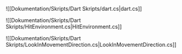 ![[Dokumentation/Skripts/Dart Skripts/dart.cs|dart.cs]]

![[Dokumentation/Skripts/Dart Skripts/HitEnvironment.cs|HitEnvironment.cs]]

![[Dokumentation/Skripts/Dart Skripts/LookInMovementDirection.cs|LookInMovementDirection.cs]]
